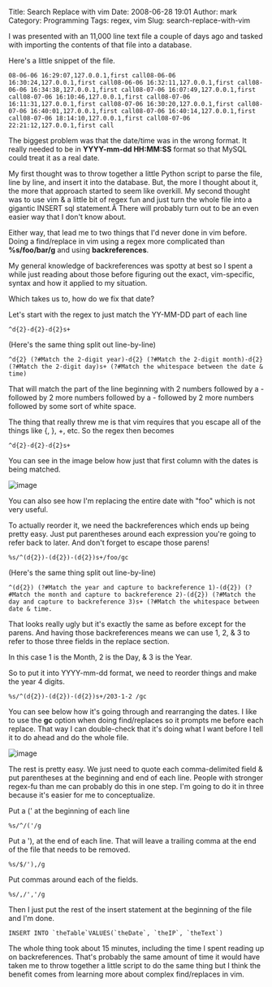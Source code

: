Title: Search  Replace with vim
Date: 2008-06-28 19:01
Author: mark
Category: Programming
Tags: regex, vim
Slug: search-replace-with-vim

I was presented with an 11,000 line text file a couple of days ago and
tasked with importing the contents of that file into a database.



Here's a little snippet of the file.




    08-06-06 16:29:07,127.0.0.1,first call08-06-06 16:30:24,127.0.0.1,first call08-06-06 16:32:11,127.0.0.1,first call08-06-06 16:34:38,127.0.0.1,first call08-07-06 16:07:49,127.0.0.1,first call08-07-06 16:10:46,127.0.0.1,first call08-07-06 16:11:31,127.0.0.1,first call08-07-06 16:30:20,127.0.0.1,first call08-07-06 16:40:01,127.0.0.1,first call08-07-06 16:40:14,127.0.0.1,first call08-07-06 18:14:10,127.0.0.1,first call08-07-06 22:21:12,127.0.0.1,first call



The biggest problem was that the date/time was in the wrong format. It
really needed to be in **YYYY-mm-dd HH:MM:SS** format so that MySQL
could treat it as a real date.



My first thought was to throw together a little Python script to parse
the file, line by line, and insert it into the database. But, the more I
thought about it, the more that approach started to seem like overkill.
My second thought was to use vim & a little bit of regex fun and just
turn the whole file into a gigantic INSERT sql statement.Â There will
probably turn out to be an even easier way that I don't know about.



Either way, that lead me to two things that I'd never done in vim
before. Doing a find/replace in vim using a regex more complicated than
**%s/foo/bar/g** and using **backreferences**.



My general knowledge of backreferences was spotty at best so I spent a
while just reading about those before figuring out the exact,
vim-specific, syntax and how it applied to my situation.



Which takes us to, how do we fix that date?



Let's start with the regex to just match the YY-MM-DD part of each line




    ^d{2}-d{2}-d{2}s+



(Here's the same thing split out line-by-line)




    ^d{2} (?#Match the 2-digit year)-d{2} (?#Match the 2-digit month)-d{2} (?#Match the 2-digit day)s+ (?#Match the whitespace between the date & time)



That will match the part of the line beginning with 2 numbers followed
by a - followed by 2 more numbers followed by a - followed by 2 more
numbers followed by some sort of white space.



The thing that really threw me is that vim requires that you escape all
of the things like {, }, +, etc. So the regex then becomes




    ^d{2}-d{2}-d{2}s+



You can see in the image below how just that first column with the dates
is being matched.



![image][]



You can also see how I'm replacing the entire date with "foo" which is
not very useful.



To actually reorder it, we need the backreferences which ends up being
pretty easy. Just put parentheses around each expression you're going to
refer back to later. And don't forget to escape those parens!




    %s/^(d{2})-(d{2})-(d{2})s+/foo/gc



(Here's the same thing split out line-by-line)




    ^(d{2}) (?#Match the year and capture to backreference 1)-(d{2}) (?#Match the month and capture to backreference 2)-(d{2}) (?#Match the day and capture to backreference 3)s+ (?#Match the whitespace between date & time.



That looks really ugly but it's exactly the same as before except for
the parens. And having those backreferences means we can use 1, 2, & 3
to refer to those three fields in the replace section.



In this case 1 is the Month, 2 is the Day, & 3 is the Year.



So to put it into YYYY-mm-dd format, we need to reorder things and make
the year 4 digits.




    %s/^(d{2})-(d{2})-(d{2})s+/203-1-2 /gc



You can see below how it's going through and rearranging the dates. I
like to use the **gc** option when doing find/replaces so it prompts me
before each replace. That way I can double-check that it's doing what I
want before I tell it to do ahead and do the whole file.



![image][1]



The rest is pretty easy. We just need to quote each comma-delimited
field & put parentheses at the beginning and end of each line. People
with stronger regex-fu than me can probably do this in one step. I'm
going to do it in three because it's easier for me to conceptualize.



Put a (' at the beginning of each line




    %s/^/('/g



Put a '), at the end of each line. That will leave a trailing comma at
the end of the file that needs to be removed.




    %s/$/'),/g



Put commas around each of the fields.




    %s/,/','/g



Then I just put the rest of the insert statement at the beginning of the
file and I'm done.




    INSERT INTO `theTable`VALUES(`theDate`, `theIP`, `theText`)



The whole thing took about 15 minutes, including the time I spent
reading up on backreferences. That's probably the same amount of time it
would have taken me to throw together a little script to do the same
thing but I think the benefit comes from learning more about complex
find/replaces in vim.



  [image]: http://farm4.static.flickr.com/3052/2615356757_6fdd50bbd9.jpg
  [1]: http://farm4.static.flickr.com/3221/2615372243_c37b68b5a6.jpg
